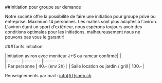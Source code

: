 
##Initiation pour groupe sur demande

Notre société offre la possibilité de faire une initiation pour groupe privé ou entreprise. 
Maximum 14 personnes.
Les matins sont plus adaptés à l'aviron.
L'aviron étant un sport d'extérieur, nous espérons toujours avoir des conditions optimales pour les initiations, malheureusement nous ne pouvons pas vous le garantir! 

###Tarifs initiation


|Initiation aviron avec moniteur J+S ou rameur confirmé|	 |			
|-------			|---------    |-----------               
|  Par personne				|   40.- (env 2h)  | 
| Salle location ou jardin / grill	|  100.-	|






Renseignements par mail : [info[AT]sneb.ch](mailto:info@sneb.ch)
